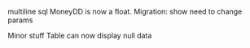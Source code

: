 multiline sql
MoneyDD is now a float. Migration: show need to change params



Minor stuff
Table can now display null data
